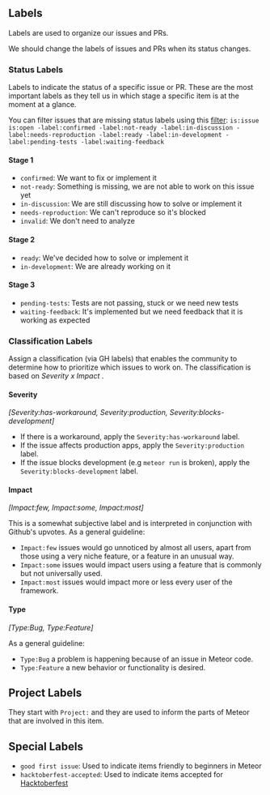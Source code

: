 ## Labels

Labels are used to organize our issues and PRs.

We should change the labels of issues and PRs when its status changes.

### Status Labels
Labels to indicate the status of a specific issue or PR. These are the most important labels as they tell us in which stage a specific item is at the moment at a glance.

You can filter issues that are missing status labels using this [filter](https://github.com/meteor/meteor/issues?q=is%3Aissue+is%3Aopen+-label%3Aconfirmed+-label%3Anot-ready+-label%3Ain-discussion+-label%3Aneeds-reproduction+-label%3Aready+-label%3Ain-development++-label%3Apending-tests+-label%3Awaiting-feedback): `is:issue is:open -label:confirmed -label:not-ready -label:in-discussion -label:needs-reproduction -label:ready -label:in-development -label:pending-tests -label:waiting-feedback`

#### Stage 1
- `confirmed`: We want to fix or implement it
- `not-ready`: Something is missing, we are not able to work on this issue yet
- `in-discussion`: We are still discussing how to solve or implement it
- `needs-reproduction`: We can't reproduce so it's blocked
- `invalid`: We don't need to analyze

#### Stage 2
- `ready`: We've decided how to solve or implement it
- `in-development`: We are already working on it

#### Stage 3
- `pending-tests`: Tests are not passing, stuck or we need new tests
- `waiting-feedback`: It's implemented but we need feedback that it is working as expected

### Classification Labels

Assign a classification (via GH labels) that enables the community to determine how to prioritize which issues to work on. The classification is based on *Severity x Impact* .

#### Severity
_[Severity:has-workaround, Severity:production, Severity:blocks-development]_

- If there is a workaround, apply the `Severity:has-workaround` label.
- If the issue affects production apps, apply the `Severity:production` label.
- If the issue blocks development (e.g `meteor run` is broken), apply the `Severity:blocks-development` label.

#### Impact
_[Impact:few, Impact:some, Impact:most]_

This is a somewhat subjective label and is interpreted in conjunction with Github's upvotes. As a general guideline:

- `Impact:few` issues would go unnoticed by almost all users, apart from those using a very niche feature, or a feature in an unusual way.
- `Impact:some` issues would impact users using a feature that is commonly but not universally used.
- `Impact:most` issues would impact more or less every user of the framework.

#### Type
_[Type:Bug, Type:Feature]_

As a general guideline:

- `Type:Bug` a problem is happening because of an issue in Meteor code.
- `Type:Feature` a new behavior or functionality is desired.

## Project Labels

They start with `Project:` and they are used to inform the parts of Meteor that are involved in this item.

## Special Labels

- `good first issue`: Used to indicate items friendly to beginners in Meteor
- `hacktoberfest-accepted`: Used to indicate items accepted for [Hacktoberfest](https://hacktoberfest.digitalocean.com/hacktoberfest-update)
